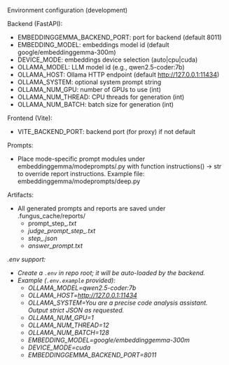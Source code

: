 Environment configuration (development)

Backend (FastAPI):
- EMBEDDINGGEMMA_BACKEND_PORT: port for backend (default 8011)
- EMBEDDING_MODEL: embeddings model id (default google/embeddinggemma-300m)
- DEVICE_MODE: embeddings device selection (auto|cpu|cuda)
- OLLAMA_MODEL: LLM model id (e.g., qwen2.5-coder:7b)
- OLLAMA_HOST: Ollama HTTP endpoint (default http://127.0.0.1:11434)
- OLLAMA_SYSTEM: optional system prompt string
- OLLAMA_NUM_GPU: number of GPUs to use (int)
- OLLAMA_NUM_THREAD: CPU threads for generation (int)
- OLLAMA_NUM_BATCH: batch size for generation (int)

Frontend (Vite):
- VITE_BACKEND_PORT: backend port (for proxy) if not default

Prompts:
- Place mode-specific prompt modules under embeddinggemma/modeprompts/<mode>.py
  with function instructions() -> str to override report instructions.
  Example file: embeddinggemma/modeprompts/deep.py

Artifacts:
- All generated prompts and reports are saved under .fungus_cache/reports/
  - prompt_step_<i>.txt
  - judge_prompt_step_<i>.txt
  - step_<i>.json
  - answer_prompt.txt

.env support:
- Create a `.env` in repo root; it will be auto-loaded by the backend.
- Example (`.env.example` provided):
  - OLLAMA_MODEL=qwen2.5-coder:7b
  - OLLAMA_HOST=http://127.0.0.1:11434
  - OLLAMA_SYSTEM=You are a precise code analysis assistant. Output strict JSON as requested.
  - OLLAMA_NUM_GPU=1
  - OLLAMA_NUM_THREAD=12
  - OLLAMA_NUM_BATCH=128
  - EMBEDDING_MODEL=google/embeddinggemma-300m
  - DEVICE_MODE=cuda
  - EMBEDDINGGEMMA_BACKEND_PORT=8011


